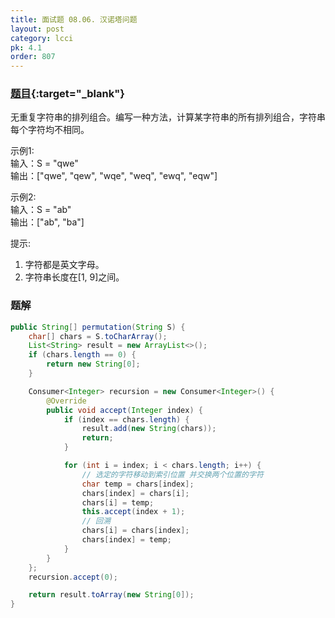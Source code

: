 ```yaml
---
title: 面试题 08.06. 汉诺塔问题
layout: post
category: lcci
pk: 4.1
order: 807
---
```


### [题目](https://leetcode-cn.com/hanota-lcci/){:target="_blank"}

无重复字符串的排列组合。编写一种方法，计算某字符串的所有排列组合，字符串每个字符均不相同。

示例1:  
输入：S = "qwe"  
输出：["qwe", "qew", "wqe", "weq", "ewq", "eqw"]

示例2:  
输入：S = "ab"  
输出：["ab", "ba"]

提示:
1. 字符都是英文字母。
2. 字符串长度在[1, 9]之间。

### 题解

```java
public String[] permutation(String S) {
    char[] chars = S.toCharArray();
    List<String> result = new ArrayList<>();
    if (chars.length == 0) {
        return new String[0];
    }

    Consumer<Integer> recursion = new Consumer<Integer>() {
        @Override
        public void accept(Integer index) {
            if (index == chars.length) {
                result.add(new String(chars));
                return;
            }

            for (int i = index; i < chars.length; i++) {
                // 选定的字符移动到索引位置 并交换两个位置的字符
                char temp = chars[index];
                chars[index] = chars[i];
                chars[i] = temp;
                this.accept(index + 1);
                // 回溯
                chars[i] = chars[index];
                chars[index] = temp;
            }
        }
    };
    recursion.accept(0);

    return result.toArray(new String[0]);
}
```